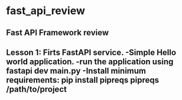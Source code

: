 # fast_api_review
Fast API Framework review
-------------------------------
Lesson 1: Firts FastAPI service.
-Simple Hello world application.
-run the application using fastapi dev main.py
-Install minimum requirements:
    pip install pipreqs
    pipreqs /path/to/project
--------------------------------
